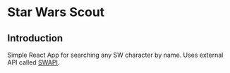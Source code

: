 # Star Wars Scout
## Introduction
Simple React App for searching any SW character by name. Uses external API called [SWAPI](https://swapi.co/).
